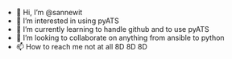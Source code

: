 - 👋 Hi, I’m @sannewit
- 👀 I’m interested in using pyATS
- 🌱 I’m currently learning to handle github and to use pyATS
- 💞️ I’m looking to collaborate on anything from ansible to python
- 📫 How to reach me not at all 8D 8D 8D

<!---
sannewit/sannewit is a ✨ special ✨ repository because its `README.md` (this file) appears on your GitHub profile.
You can click the Preview link to take a look at your changes.
--->
